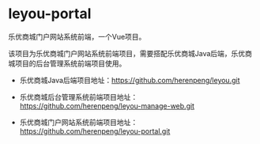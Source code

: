 # leyou-portal

 乐优商城门户网站系统前端，一个Vue项目。

 该项目为乐优商城门户网站系统前端项目，需要搭配乐优商城Java后端，乐优商城项目的后台管理系统前端项目使用。

 - 乐优商城Java后端项目地址：https://github.com/herenpeng/leyou.git

 - 乐优商城后台管理系统前端项目地址：https://github.com/herenpeng/leyou-manage-web.git

 - 乐优商城门户网站系统前端项目地址：https://github.com/herenpeng/leyou-portal.git

